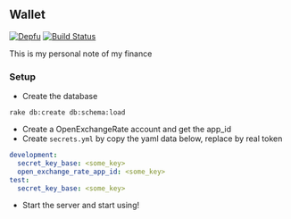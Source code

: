 ## Wallet

[![Depfu](https://badges.depfu.com/badges/e14f8a02ff6e4dd1d3b54689fd3cc5fe/overview.svg)](https://depfu.com/github/hieuk09/wallet)
[![Build Status](https://travis-ci.org/hieuk09/wallet.svg?branch=master)](https://travis-ci.org/hieuk09/wallet)

This is my personal note of my finance

### Setup

- Create the database

```shell
rake db:create db:schema:load
```

- Create a OpenExchangeRate account and get the app_id
- Create `secrets.yml` by copy the yaml data below, replace by real token

```yaml
development:
  secret_key_base: <some_key>
  open_exchange_rate_app_id: <some_key>
test:
  secret_key_base: <some_key>
```

- Start the server and start using!
